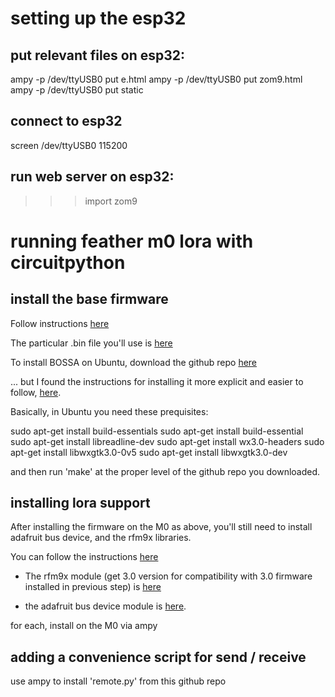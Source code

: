 # setting up the esp32

## put relevant files on esp32:
ampy -p /dev/ttyUSB0 put e.html
ampy -p /dev/ttyUSB0 put zom9.html
ampy -p /dev/ttyUSB0 put static

## connect to esp32
screen /dev/ttyUSB0 115200

## run web server on esp32:
>>> import zom9

# running feather m0 lora with circuitpython

## install the base firmware

Follow instructions [here](https://learn.adafruit.com/welcome-to-circuitpython/non-uf2-installation)

The particular .bin file you'll use is [here](https://github.com/adafruit/circuitpython/releases/download/3.0.1/adafruit-circuitpython-feather_m0_rfm9x-3.0.1.bin)

To install BOSSA on Ubuntu, download the github repo [here](https://github.com/shumatech/BOSSA)

... but I found the instructions for installing it more explicit and easier to follow, [here](https://github.com/marklef2/armdude).

Basically, in Ubuntu you need these prequisites:

sudo apt-get install build-essentials
sudo apt-get install build-essential 
sudo apt-get install libreadline-dev
sudo apt-get install wx3.0-headers 
sudo apt-get install libwxgtk3.0-0v5
sudo apt-get install libwxgtk3.0-dev 

and then run 'make' at the proper level of the github repo you downloaded.

## installing lora support 

After installing the firmware on the M0 as above, you'll still need to install adafruit bus device, and the rfm9x libraries.

You can follow the instructions [here](https://learn.adafruit.com/adafruit-rfm69hcw-and-rfm96-rfm95-rfm98-lora-packet-padio-breakouts/circuitpython-for-rfm9x-lora)

- The rfm9x module (get 3.0 version for compatibility with 3.0 firmware installed in previous step) is [here](https://github.com/adafruit/Adafruit_CircuitPython_RFM9x/releases)

- the adafruit bus device module is [here](https://github.com/adafruit/Adafruit_CircuitPython_BusDevice/releases).

for each, install on the M0 via ampy

## adding a convenience script for send / receive

use ampy to install 'remote.py' from this github repo



